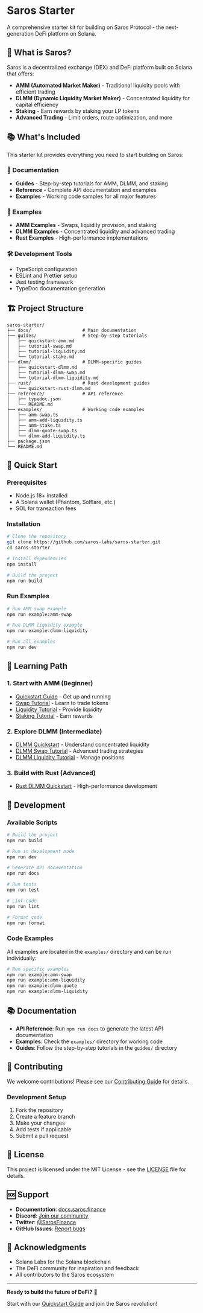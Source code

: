# Saros Starter

A comprehensive starter kit for building on Saros Protocol - the next-generation DeFi platform on Solana.

## 🚀 What is Saros?

Saros is a decentralized exchange (DEX) and DeFi platform built on Solana that offers:

- **AMM (Automated Market Maker)** - Traditional liquidity pools with efficient trading
- **DLMM (Dynamic Liquidity Market Maker)** - Concentrated liquidity for capital efficiency
- **Staking** - Earn rewards by staking your LP tokens
- **Advanced Trading** - Limit orders, route optimization, and more

## 📚 What's Included

This starter kit provides everything you need to start building on Saros:

### 📖 Documentation
- **Guides** - Step-by-step tutorials for AMM, DLMM, and staking
- **Reference** - Complete API documentation and examples
- **Examples** - Working code samples for all major features

### 🔧 Examples
- **AMM Examples** - Swaps, liquidity provision, and staking
- **DLMM Examples** - Concentrated liquidity and advanced trading
- **Rust Examples** - High-performance implementations

### 🛠️ Development Tools
- TypeScript configuration
- ESLint and Prettier setup
- Jest testing framework
- TypeDoc documentation generation

## 🏗️ Project Structure

```
saros-starter/
├── docs/                   # Main documentation
├── guides/                 # Step-by-step tutorials
│   ├── quickstart-amm.md
│   ├── tutorial-swap.md
│   ├── tutorial-liquidity.md
│   └── tutorial-stake.md
├── dlmm/                   # DLMM-specific guides
│   ├── quickstart-dlmm.md
│   ├── tutorial-dlmm-swap.md
│   └── tutorial-dlmm-liquidity.md
├── rust/                   # Rust development guides
│   └── quickstart-rust-dlmm.md
├── reference/              # API reference
│   ├── typedoc.json
│   └── README.md
├── examples/               # Working code examples
│   ├── amm-swap.ts
│   ├── amm-add-liquidity.ts
│   ├── amm-stake.ts
│   ├── dlmm-quote-swap.ts
│   └── dlmm-add-liquidity.ts
├── package.json
└── README.md
```

## 🚀 Quick Start

### Prerequisites

- Node.js 18+ installed
- A Solana wallet (Phantom, Solflare, etc.)
- SOL for transaction fees

### Installation

```bash
# Clone the repository
git clone https://github.com/saros-labs/saros-starter.git
cd saros-starter

# Install dependencies
npm install

# Build the project
npm run build
```

### Run Examples

```bash
# Run AMM swap example
npm run example:amm-swap

# Run DLMM liquidity example
npm run example:dlmm-liquidity

# Run all examples
npm run dev
```

## 📖 Learning Path

### 1. Start with AMM (Beginner)
- [Quickstart Guide](docs/guides/quickstart-amm.md) - Get up and running
- [Swap Tutorial](docs/guides/tutorial-swap.md) - Learn to trade tokens
- [Liquidity Tutorial](docs/guides/tutorial-liquidity.md) - Provide liquidity
- [Staking Tutorial](docs/guides/tutorial-stake.md) - Earn rewards

### 2. Explore DLMM (Intermediate)
- [DLMM Quickstart](docs/dlmm/quickstart-dlmm.md) - Understand concentrated liquidity
- [DLMM Swap Tutorial](docs/dlmm/tutorial-dlmm-swap.md) - Advanced trading strategies
- [DLMM Liquidity Tutorial](docs/dlmm/tutorial-dlmm-liquidity.md) - Manage positions

### 3. Build with Rust (Advanced)
- [Rust DLMM Quickstart](docs/rust/quickstart-rust-dlmm.md) - High-performance development

## 🔧 Development

### Available Scripts

```bash
# Build the project
npm run build

# Run in development mode
npm run dev

# Generate API documentation
npm run docs

# Run tests
npm run test

# Lint code
npm run lint

# Format code
npm run format
```

### Code Examples

All examples are located in the `examples/` directory and can be run individually:

```bash
# Run specific examples
npm run example:amm-swap
npm run example:amm-liquidity
npm run example:dlmm-quote
npm run example:dlmm-liquidity
```

## 📚 Documentation

- **API Reference**: Run `npm run docs` to generate the latest API documentation
- **Examples**: Check the `examples/` directory for working code
- **Guides**: Follow the step-by-step tutorials in the `guides/` directory

## 🤝 Contributing

We welcome contributions! Please see our [Contributing Guide](CONTRIBUTING.md) for details.

### Development Setup

1. Fork the repository
2. Create a feature branch
3. Make your changes
4. Add tests if applicable
5. Submit a pull request

## 📄 License

This project is licensed under the MIT License - see the [LICENSE](LICENSE) file for details.

## 🆘 Support

- **Documentation**: [docs.saros.finance](https://docs.saros.finance)
- **Discord**: [Join our community](https://discord.gg/saros)
- **Twitter**: [@SarosFinance](https://twitter.com/SarosFinance)
- **GitHub Issues**: [Report bugs](https://github.com/saros-labs/saros-starter/issues)

## 🙏 Acknowledgments

- Solana Labs for the Solana blockchain
- The DeFi community for inspiration and feedback
- All contributors to the Saros ecosystem

---

**Ready to build the future of DeFi?** 🚀

Start with our [Quickstart Guide](guides/quickstart-amm.md) and join the Saros revolution!
